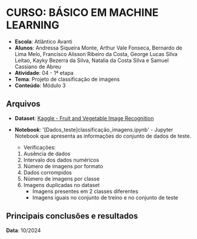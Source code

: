 # CURSO: **BÁSICO EM MACHINE LEARNING**

- **Escola**: Atlântico Avanti
- **Alunos**: Andressa Siqueira Monte, Arthur Vale Fonseca, Bernardo de Lima Melo, Francisco Alisson Ribeiro da Costa, George Lucas Silva Leitao, Kayky Bezerra da Silva, Natalia da Costa Silva e Samuel Cassiano de Abreu
- **Atividade**: 04 - 1ª etapa
- **Tema**: Projeto de classificação de imagens
- **Conteúdo**: Módulo 3

## Arquivos

- **Dataset**: [Kaggle - Fruit and Vegetable Image Recognition](https://www.kaggle.com/datasets/kritikseth/fruit-and-vegetable-image-recognition/data)
- **Notebook**: '[Dados_teste]classificação_imagens.ipynb' - Jupyter Notebook que apresenta as informações do conjunto de dados de teste.

  - Verificações:

  1. Ausência de dados
  2. Intervalo dos dados numéricos
  3. Número de imagens por formato
  4. Dados corrompidos
  5. Número de imagens por classe
  6. Imagens duplicadas no dataset
     -  Imagens presentes em 2 classes diferentes
     -  Imagens iguais no conjunto de treino e no conjunto de teste

## Principais conclusões e resultados

**Data**: 10/2024
